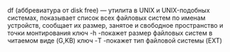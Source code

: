 df (аббревиатура от disk free) — утилита в UNIX и UNIX-подобных системах, показывает список всех файловых систем по именам устройств, сообщает их размер, занятое и свободное пространство и точки монтирования
ключ -h -покажет размер файловых систем в читаемом виде (G,KB)
ключ -T -покажет тип файловой системы (EXT)
